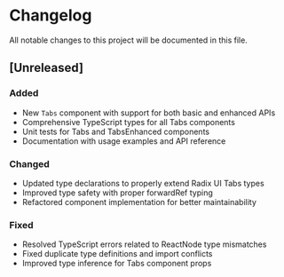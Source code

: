 # Changelog

All notable changes to this project will be documented in this file.

## [Unreleased]

### Added
- New `Tabs` component with support for both basic and enhanced APIs
- Comprehensive TypeScript types for all Tabs components
- Unit tests for Tabs and TabsEnhanced components
- Documentation with usage examples and API reference

### Changed
- Updated type declarations to properly extend Radix UI Tabs types
- Improved type safety with proper forwardRef typing
- Refactored component implementation for better maintainability

### Fixed
- Resolved TypeScript errors related to ReactNode type mismatches
- Fixed duplicate type definitions and import conflicts
- Improved type inference for Tabs component props
